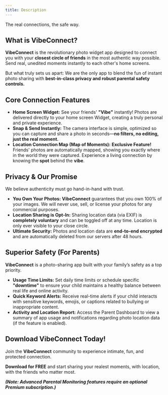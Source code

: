 ```yaml
---
title: Description
---
```


The real connections, the safe way.

## What is VibeConnect?

**VibeConnect** is the revolutionary photo widget app designed to connect you with your **closest circle of friends** in the most authentic way possible. Send real, unedited moments instantly to each other's home screens.

But what truly sets us apart: We are the only app to blend the fun of instant photo sharing with **best-in-class privacy and robust parental safety controls.**

## Core Connection Features

- **Home Screen Widget:** See your friends' **"Vibe"** instantly! Photos are delivered directly to your home screen Widget, creating a truly personal and private experience.
- **Snap & Send Instantly:** The camera interface is simple, optimized so you can capture and share a photo in seconds—**no filters, no editing, just the real moment.**
- **Location Connection Map (Map of Moments):** **Exclusive Feature!** Friends' photos are automatically mapped, showing you exactly where in the world they were captured. Experience a living connection by knowing the **spot** behind the **vibe**.

## Privacy & Our Promise

We believe authenticity must go hand-in-hand with trust.

- **You Own Your Photos:** **VibeConnect** guarantees that you own 100% of your images. We will never use, sell, or license your photos for any commercial purposes.
- **Location Sharing is Opt-In:** Sharing location data (via EXIF) is **completely voluntary** and can be toggled off at any time. Location is only ever visible to your close circle.
- **Ultimate Security:** Photos and location data are **end-to-end encrypted** and are automatically deleted from our servers after 48 hours.

## Superior Safety (For Parents)

**VibeConnect** is a photo-sharing app built with your family’s safety as a top priority.

- **Usage Time Limits:** Set daily time limits or schedule specific **"downtime"** to ensure your child maintains a healthy balance between real life and online activity.
- **Quick Keyword Alerts:** Receive real-time alerts if your child interacts with sensitive keywords, emojis, or captions related to bullying or inappropriate content.
- **Activity and Location Report:** Access the Parent Dashboard to view a summary of app usage and notifications regarding photo location data (if the feature is enabled).

## Download VibeConnect Today!

Join the **VibeConnect** community to experience intimate, fun, and protected connection.

**Download for FREE** and start sharing your realest moments, with location, with the friends who matter most.

**_(Note: Advanced Parental Monitoring features require an optional Premium subscription.)_**
